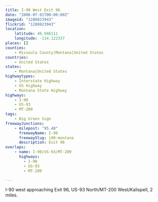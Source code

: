 ```yaml
---
title: I-90 West Exit 96
date: "2006-07-01T00:00:00Z"
imageid: "1280823943"
flickrid: "1280823943"
location:
    latitude: 46.946111
    longitude: -114.122337
places: []
counties:
    - Missoula County|Montana|United States
countries:
    - United States
states:
    - Montana|United States
highwaytypes:
    - Interstate Highway
    - US Highway
    - Montana State Highway
highways:
    - I-90
    - US-93
    - MT-200
tags:
    - Big Green Sign
freewayJunctions:
    - milepost: "95.48"
      freewayName: I-90
      freewaySlug: i90-montana
      description: Exit 96
overlaps:
    - name: I-90/US-93/MT-200
      highways:
        - I-90
        - US-93
        - MT-200

---
```

I-90 west approaching Exit 96, US-93 North/MT-200 West/Kalispell, 2 miles.